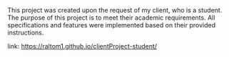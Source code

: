 This project was created upon the request of my client, who is a student. The purpose of this project is to meet their academic requirements. All specifications and features were implemented based on their provided instructions.

link: https://raltom1.github.io/clientProject-student/
